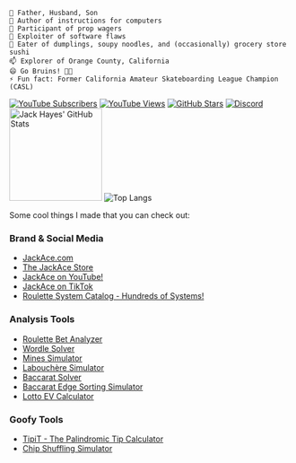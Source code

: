     🔭 Father, Husband, Son
    🌱 Author of instructions for computers
    👯 Participant of prop wagers
    🤔 Exploiter of software flaws
    💬 Eater of dumplings, soupy noodles, and (occasionally) grocery store sushi
    📫 Explorer of Orange County, California
    😄 Go Bruins! 💙💛
    ⚡ Fun fact: Former California Amateur Skateboarding League Champion (CASL)

<div class="row">
    <a href="https://www.youtube.com/channel/UCINg22R9y7_qrYXH1zWwIVQ"><img alt="YouTube Subscribers" src="https://img.shields.io/youtube/channel/subscribers/UCINg22R9y7_qrYXH1zWwIVQ?style=social" /></a>
    <a href="https://www.youtube.com/channel/UCINg22R9y7_qrYXH1zWwIVQ"><img alt="YouTube Views" src="https://img.shields.io/youtube/channel/views/UCINg22R9y7_qrYXH1zWwIVQ?style=social" /></a>
    <a href="https://github.com/JackAce"><img alt="GitHub Stars" src="https://img.shields.io/github/stars/JackAce?style=social" /></a>
    <a href="https://discord.gg/R6nTPzcpma"><img alt="Discord" src="https://img.shields.io/discord/911456015860510720?logo=discord&logoColor=ffffff&label=The%20JackAce%20Hootenany&labelColor=0055cc" /></a>
</div>



<div class="row">
  <img alt="Jack Hayes' GitHub Stats" src="https://github-readme-stats.vercel.app/api?username=JackAce&show_icons=true" height="165" />
  <img alt="Top Langs" src="https://github-readme-stats.vercel.app/api/top-langs/?username=JackAce&layout=compact" />
</div>

Some cool things I made that you can check out:

<h3>Brand & Social Media</h3>

* [JackAce.com](https://www.jackace.com)
* [The JackAce Store](https://shop.jackace.com/)
* [JackAce on YouTube!](https://www.youtube.com/@JackAceDotCom)
* [JackAce on TikTok](https://www.tiktok.com/@jackace.com)
* [Roulette System Catalog - Hundreds of Systems!](https://www.jackace.com/gambling/roulette/systems/)

<h3>Analysis Tools</h3>

* [Roulette Bet Analyzer](https://rba.jackace.com/)
* [Wordle Solver](https://www.jackace.com/games/wordle/solver/)
* [Mines Simulator](https://mines-sim.jackace.com/)
* [Labouchère Simulator](https://labouchere-sim.jackace.com/)
* [Baccarat Solver](https://gto-baccarat.jackace.com/)
* [Baccarat Edge Sorting Simulator](https://edgesorter.jackace.com/)
* [Lotto EV Calculator](https://lottoev.jackace.com/)

<h3>Goofy Tools</h3>

* [TipiT - The Palindromic Tip Calculator](https://tipit.jackace.com/)
* [Chip Shuffling Simulator](https://chipsimulator.jackace.com/)
